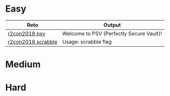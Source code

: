 # Easy
| Reto  | Output|
| ----- | ------ |
| <a href="https://github.com/naivenom/reversing-list/tree/master/r2con2018/psv">r2con2018 psv</a>  | Welcome to PSV (Perfectly Secure Vault)! |
| <a href="https://github.com/naivenom/reversing-list/tree/master/r2con2018/scrabble">r2con2018 scrabble</a>  | Usage: scrabble flag |


# Medium

# Hard
